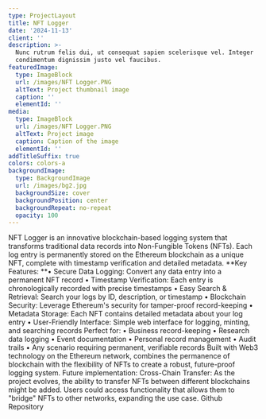 ```yaml
---
type: ProjectLayout
title: NFT Logger
date: '2024-11-13'
client: ''
description: >-
  Nunc rutrum felis dui, ut consequat sapien scelerisque vel. Integer
  condimentum dignissim justo vel faucibus.
featuredImage:
  type: ImageBlock
  url: /images/NFT Logger.PNG
  altText: Project thumbnail image
  caption: ''
  elementId: ''
media:
  type: ImageBlock
  url: /images/NFT Logger.PNG
  altText: Project image
  caption: Caption of the image
  elementId: ''
addTitleSuffix: true
colors: colors-a
backgroundImage:
  type: BackgroundImage
  url: /images/bg2.jpg
  backgroundSize: cover
  backgroundPosition: center
  backgroundRepeat: no-repeat
  opacity: 100
---
```

NFT Logger is an innovative blockchain-based logging system that transforms traditional data records into Non-Fungible Tokens (NFTs). Each log entry is permanently stored on the Ethereum blockchain as a unique NFT, complete with timestamp verification and detailed metadata.
\*\*Key Features:
\*\*• Secure Data Logging: Convert any data entry into a permanent NFT record
• Timestamp Verification: Each entry is chronologically recorded with precise timestamps
• Easy Search & Retrieval: Search your logs by ID, description, or timestamp
• Blockchain Security: Leverage Ethereum's security for tamper-proof record-keeping
• Metadata Storage: Each NFT contains detailed metadata about your log entry
• User-Friendly Interface: Simple web interface for logging, minting, and searching records
Perfect for:
• Business record-keeping
• Research data logging
• Event documentation
• Personal record management
• Audit trails
• Any scenario requiring permanent, verifiable records
Built with Web3 technology on the Ethereum network, combines the permanence of blockchain with the flexibility of NFTs to create a robust, future-proof logging system.
Future implementation:
Cross-Chain Transfer: As the project evolves, the ability to transfer NFTs between different blockchains might be added. Users could access functionality that allows them to "bridge" NFTs to other networks, expanding the use case.
Github Repository
